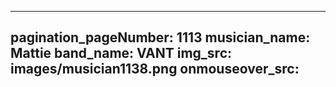 ------
pagination_pageNumber: 1113
musician_name: Mattie
band_name: VANT
img_src: images/musician1138.png
onmouseover_src: 
------